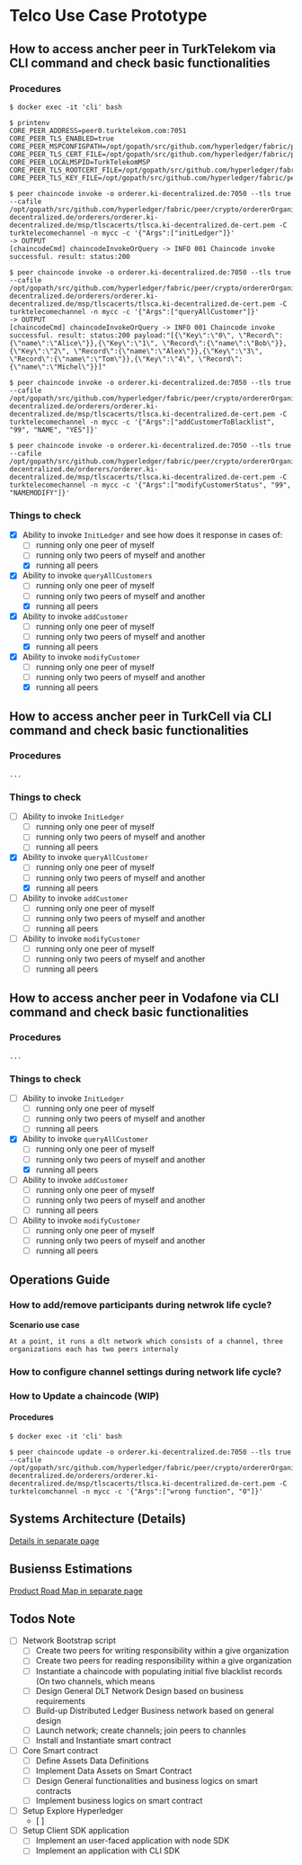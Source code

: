 # Telco Use Case Prototype

## How to access ancher peer in TurkTelekom via CLI command and check basic functionalities

### Procedures
```
$ docker exec -it 'cli' bash

$ printenv
CORE_PEER_ADDRESS=peer0.turktelekom.com:7051
CORE_PEER_TLS_ENABLED=true
CORE_PEER_MSPCONFIGPATH=/opt/gopath/src/github.com/hyperledger/fabric/peer/crypto/peerOrganizations/turktelekom.com/users/Admin@turktelekom.com/msp
CORE_PEER_TLS_CERT_FILE=/opt/gopath/src/github.com/hyperledger/fabric/peer/crypto/peerOrganizations/turktelekom.com/peers/peer0.turktelekom.com/tls/server.crt
CORE_PEER_LOCALMSPID=TurkTelekomMSP
CORE_PEER_TLS_ROOTCERT_FILE=/opt/gopath/src/github.com/hyperledger/fabric/peer/crypto/peerOrganizations/turktelekom.com/peers/peer0.turktelekom.com/tls/ca.crt
CORE_PEER_TLS_KEY_FILE=/opt/gopath/src/github.com/hyperledger/fabric/peer/crypto/peerOrganizations/turktelekom.com/peers/peer0.turktelekom.com/tls/server.key

$ peer chaincode invoke -o orderer.ki-decentralized.de:7050 --tls true --cafile /opt/gopath/src/github.com/hyperledger/fabric/peer/crypto/ordererOrganizations/ki-decentralized.de/orderers/orderer.ki-decentralized.de/msp/tlscacerts/tlsca.ki-decentralized.de-cert.pem -C turktelecomechannel -n mycc -c '{"Args":["initLedger"]}'
-> OUTPUT
[chaincodeCmd] chaincodeInvokeOrQuery -> INFO 001 Chaincode invoke successful. result: status:200

$ peer chaincode invoke -o orderer.ki-decentralized.de:7050 --tls true --cafile /opt/gopath/src/github.com/hyperledger/fabric/peer/crypto/ordererOrganizations/ki-decentralized.de/orderers/orderer.ki-decentralized.de/msp/tlscacerts/tlsca.ki-decentralized.de-cert.pem -C turktelecomechannel -n mycc -c '{"Args":["queryAllCustomer"]}'
-> OUTPUT
[chaincodeCmd] chaincodeInvokeOrQuery -> INFO 001 Chaincode invoke successful. result: status:200 payload:"[{\"Key\":\"0\", \"Record\":{\"name\":\"Alice\"}},{\"Key\":\"1\", \"Record\":{\"name\":\"Bob\"}},{\"Key\":\"2\", \"Record\":{\"name\":\"Alex\"}},{\"Key\":\"3\", \"Record\":{\"name\":\"Tom\"}},{\"Key\":\"4\", \"Record\":{\"name\":\"Michel\"}}]"

$ peer chaincode invoke -o orderer.ki-decentralized.de:7050 --tls true --cafile /opt/gopath/src/github.com/hyperledger/fabric/peer/crypto/ordererOrganizations/ki-decentralized.de/orderers/orderer.ki-decentralized.de/msp/tlscacerts/tlsca.ki-decentralized.de-cert.pem -C turktelecomechannel -n mycc -c '{"Args":["addCustomerToBlacklist", "99", "NAME", "YES"]}'

$ peer chaincode invoke -o orderer.ki-decentralized.de:7050 --tls true --cafile /opt/gopath/src/github.com/hyperledger/fabric/peer/crypto/ordererOrganizations/ki-decentralized.de/orderers/orderer.ki-decentralized.de/msp/tlscacerts/tlsca.ki-decentralized.de-cert.pem -C turktelecomechannel -n mycc -c '{"Args":["modifyCustomerStatus", "99", "NAMEMODIFY"]}'
```

### Things to check

- [x] Ability to invoke `InitLedger` and see how does it response in cases of:
  - [ ] running only one peer of myself
  - [ ] running only two peers of myself and another
  - [x] running all peers
- [x] Ability to invoke `queryAllCustomers`
  - [ ] running only one peer of myself
  - [ ] running only two peers of myself and another
  - [x] running all peers
- [x] Ability to invoke `addCustomer`
  - [ ] running only one peer of myself
  - [ ] running only two peers of myself and another
  - [x] running all peers
- [x] Ability to invoke `modifyCustomer`
  - [ ] running only one peer of myself
  - [ ] running only two peers of myself and another
  - [x] running all peers

## How to access ancher peer in TurkCell via CLI command and check basic functionalities
### Procedures
```
...
```

### Things to check

- [ ] Ability to invoke `InitLedger`
  - [ ] running only one peer of myself
  - [ ] running only two peers of myself and another
  - [ ] running all peers
- [x] Ability to invoke `queryAllCustomer`
  - [ ] running only one peer of myself
  - [ ] running only two peers of myself and another
  - [x] running all peers
- [ ] Ability to invoke `addCustomer`
  - [ ] running only one peer of myself
  - [ ] running only two peers of myself and another
  - [ ] running all peers
- [ ] Ability to invoke `modifyCustomer`
  - [ ] running only one peer of myself
  - [ ] running only two peers of myself and another
  - [ ] running all peers

## How to access ancher peer in Vodafone via CLI command and check basic functionalities
### Procedures
```
...
```

### Things to check

- [ ] Ability to invoke `InitLedger`
  - [ ] running only one peer of myself
  - [ ] running only two peers of myself and another
  - [ ] running all peers
- [x] Ability to invoke `queryAllCustomer`
  - [ ] running only one peer of myself
  - [ ] running only two peers of myself and another
  - [x] running all peers
- [ ] Ability to invoke `addCustomer`
  - [ ] running only one peer of myself
  - [ ] running only two peers of myself and another
  - [ ] running all peers
- [ ] Ability to invoke `modifyCustomer`
  - [ ] running only one peer of myself
  - [ ] running only two peers of myself and another
  - [ ] running all peers

## Operations Guide

### How to add/remove participants during netwrok life cycle?

**Scenario use case**

```
At a point, it runs a dlt network which consists of a channel, three organizations each has two peers internaly
```


### How to configure channel settings during network life cycle?


### How to Update a chaincode (WIP)
#### Procedures
```
$ docker exec -it 'cli' bash

$ peer chaincode update -o orderer.ki-decentralized.de:7050 --tls true --cafile /opt/gopath/src/github.com/hyperledger/fabric/peer/crypto/ordererOrganizations/ki-decentralized.de/orderers/orderer.ki-decentralized.de/msp/tlscacerts/tlsca.ki-decentralized.de-cert.pem -C turktelcomchannel -n mycc -c '{"Args":["wrong function", "0"]}'
```


## Systems Architecture (Details)

[Details in separate page](./docs/syste-architecture-in-details/)

## Busienss Estimations

[Product Road Map in separate page](./docs/product-road-map/)

## Todos Note

- [ ] Network Bootstrap script
  - [ ] Create two peers for writing responsibility within a give organization
  - [ ] Create two peers for reading responsibility within a give organization
  - [ ] Instantiate a chaincode with populating initial five blacklist records (On two channels, which means 
  - [ ] Design General DLT Network Design based on business requirements
  - [ ] Build-up Distributed Ledger Business network based on general design
  - [ ] Launch network; create channels; join peers to channles
  - [ ] Install and Instantiate smart contract
- [ ] Core Smart contract
  - [ ] Define Assets Data Definitions
  - [ ] Implement Data Assets on Smart Contract
  - [ ] Design General functionalities and business logics on smart contracts
  - [ ] Implement business logics on smart contract
- [ ] Setup Explore Hyperledger
  - [ ] 
- [ ] Setup Client SDK application
  - [ ] Implement an user-faced application with node SDK
  - [ ] Implement an application with CLI SDK